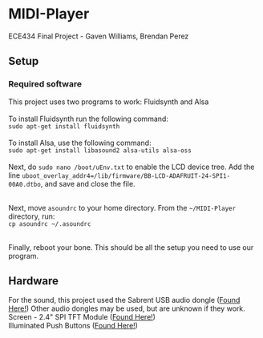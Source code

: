# MIDI-Player
ECE434 Final Project - Gaven Williams, Brendan Perez
## Setup
### Required software
This project uses two programs to work: Fluidsynth and Alsa <br /><br />
To install Fluidsynth run the following command: <br /> ```sudo apt-get install fluidsynth``` <br /><br />
To install Alsa, use the following command: <br />
```sudo apt-get install libasound2 alsa-utils alsa-oss``` <br /><br />
Next, do ```sudo nano /boot/uEnv.txt``` to enable the LCD device tree. Add the line ```uboot_overlay_addr4=/lib/firmware/BB-LCD-ADAFRUIT-24-SPI1-00A0.dtbo```, and save and close the file. <br /><br />

Next, move ```asoundrc``` to your home directory. From the ```~/MIDI-Player``` directory, run: <br />
```cp asoundrc ~/.asoundrc```<br /><br />

Finally, reboot your bone. 
This should be all the setup you need to use our program.
## Hardware
For the sound, this project used the Sabrent USB audio dongle ([Found Here!](https://www.amazon.com/dp/B002R33VWW?ref=nb_sb_ss_w_as-reorder-t1_ypp_rep_k0_1_6&amp=&crid=2I6QTTIB3SO00&amp=&sprefix=sabren))
Other audio dongles may be used, but are unknown if they work. <br />
Screen - 2.4" SPI TFT Module ([Found Here!](https://www.amazon.com/HiLetgo-Display-ILI9341-Touch-240x320/dp/B07WNLNRDN)) <br />
Illuminated Push Buttons ([Found Here!](https://www.amazon.com/Baomain-Button-Switch-Latching-Rectangular/dp/B01N1RGTPH/ref=sr_1_24?keywords=illuminated+push+buttons&qid=1675718947&sr=8-24))

